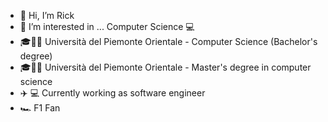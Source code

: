 - 👋 Hi, I’m Rick
- 👀 I’m interested in ... Computer Science 💻
- 🎓👨‍🎓 Università del Piemonte Orientale - Computer Science (Bachelor's degree)
- 🎓👨‍🎓 Università del Piemonte Orientale - Master's degree in computer science
- :airplane: :computer: Currently working as software engineer
- 🏎️ F1 Fan
<!---
Rick8998/Rick8998 is a ✨ special ✨ repository because its `README.md` (this file) appears on your GitHub profile.
You can click the Preview link to take a look at your changes.
--->
